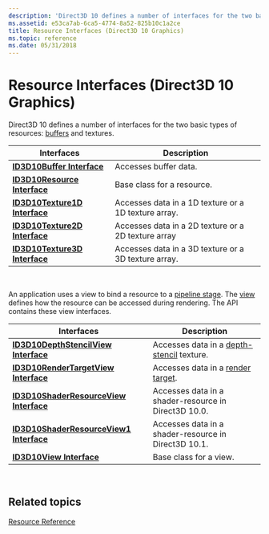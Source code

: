 ```yaml
---
description: 'Direct3D 10 defines a number of interfaces for the two basic types of resources: buffers and textures.'
ms.assetid: e53ca7ab-6ca5-4774-8a52-825b10c1a2ce
title: Resource Interfaces (Direct3D 10 Graphics)
ms.topic: reference
ms.date: 05/31/2018
---
```


# Resource Interfaces (Direct3D 10 Graphics)

Direct3D 10 defines a number of interfaces for the two basic types of resources: [buffers](d3d10-graphics-programming-guide-resources-types.md) and textures.



| Interfaces                                           | Description                                          |
|------------------------------------------------------|------------------------------------------------------|
| [**ID3D10Buffer Interface**](/windows/desktop/api/D3D10/nn-d3d10-id3d10buffer)       | Accesses buffer data.                                |
| [**ID3D10Resource Interface**](/windows/desktop/api/D3D10/nn-d3d10-id3d10resource)   | Base class for a resource.                           |
| [**ID3D10Texture1D Interface**](/windows/desktop/api/D3D10/nn-d3d10-id3d10texture1d) | Accesses data in a 1D texture or a 1D texture array. |
| [**ID3D10Texture2D Interface**](/windows/desktop/api/D3D10/nn-d3d10-id3d10texture2d) | Accesses data in a 2D texture or a 2D texture array  |
| [**ID3D10Texture3D Interface**](/windows/desktop/api/D3D10/nn-d3d10-id3d10texture3d) | Accesses data in a 3D texture or a 3D texture array. |



 

An application uses a view to bind a resource to a [pipeline stage](d3d10-graphics-programming-guide-pipeline-stages.md). The [view](d3d10-graphics-programming-guide-resources-access-views.md) defines how the resource can be accessed during rendering. The API contains these view interfaces.



| Interfaces                                                               | Description                                                                                                  |
|--------------------------------------------------------------------------|--------------------------------------------------------------------------------------------------------------|
| [**ID3D10DepthStencilView Interface**](/windows/desktop/api/D3D10/nn-d3d10-id3d10depthstencilview)       | Accesses data in a [depth-stencil](../direct3d11/d3d10-graphics-programming-guide-output-merger-stage.md) texture. |
| [**ID3D10RenderTargetView Interface**](/windows/desktop/api/D3D10/nn-d3d10-id3d10rendertargetview)       | Accesses data in a [render target](d3d10-graphics-programming-guide-resources-creating-textures.md).        |
| [**ID3D10ShaderResourceView Interface**](/windows/desktop/api/d3d10/nn-d3d10-id3d10shaderresourceview)   | Accesses data in a shader-resource in Direct3D 10.0.                                                         |
| [**ID3D10ShaderResourceView1 Interface**](/windows/desktop/api/d3d10_1/nn-d3d10_1-id3d10shaderresourceview1) | Accesses data in a shader-resource in Direct3D 10.1.                                                         |
| [**ID3D10View Interface**](/windows/desktop/api/D3D10/nn-d3d10-id3d10view)                               | Base class for a view.                                                                                       |



 

## Related topics

<dl> <dt>

[Resource Reference](d3d10-graphics-reference-resource.md)
</dt> </dl>

 

 
